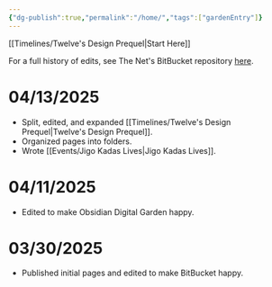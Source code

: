 ```yaml
---
{"dg-publish":true,"permalink":"/home/","tags":["gardenEntry"]}
---
```



[[Timelines/Twelve's Design Prequel\|Start Here]]

For a full history of edits, see The Net's BitBucket repository [here](https://bitbucket.org/silentfuzzle/thenet/wiki/Home).

# 04/13/2025
* Split, edited, and expanded [[Timelines/Twelve's Design Prequel\|Twelve's Design Prequel]].
* Organized pages into folders.
* Wrote [[Events/Jigo Kadas Lives\|Jigo Kadas Lives]].

# 04/11/2025
* Edited to make Obsidian Digital Garden happy.

# 03/30/2025
* Published initial pages and edited to make BitBucket happy.
